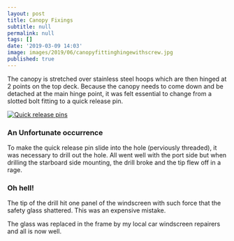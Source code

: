 ```yaml
---
layout: post
title: Canopy Fixings
subtitle: null
permalink: null
tags: []
date: '2019-03-09 14:03'
image: images/2019/06/canopyfittinghingewithscrew.jpg
published: true
---
```


The canopy is stretched over stainless steel hoops which are then hinged at 2 points on the top deck. Because the canopy needs to come down and be detached at the main hinge point, it was felt essential to change from a slotted bolt fitting to a quick release pin.

[![Quick release pins]({{site.baseurl}}/images/2019/06/quickreleasepins.jpg)]({{site.baseurl}}/images/2019/06/quickreleasepins.jpg)

### An Unfortunate occurrence

To make the quick release pin slide into the hole (perviously threaded), it was necessary to drill out the hole. All went well with the port side but when drilling the starboard side mounting, the drill broke and the tip flew off in a rage.

### Oh hell!

The tip of the drill hit one panel of the windscreen with such force that the safety glass shattered. This was an expensive mistake.

The glass was replaced in the frame by my local car windscreen repairers and all is now well.
